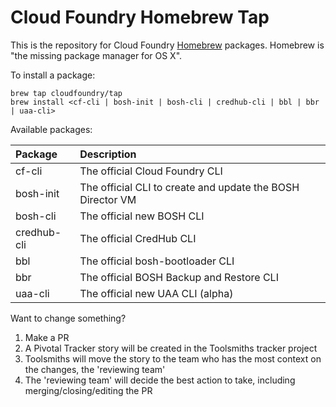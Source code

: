 Cloud Foundry Homebrew Tap
===
This is the repository for Cloud Foundry [Homebrew](http://brew.sh/) packages. Homebrew is "the missing package manager for OS X".

To install a package:

```
brew tap cloudfoundry/tap
brew install <cf-cli | bosh-init | bosh-cli | credhub-cli | bbl | bbr | uaa-cli>
```

Available packages:

| Package     | Description                                                |
|:------------|:-----------------------------------------------------------|
| cf-cli      | The official Cloud Foundry CLI                             |
| bosh-init   | The official CLI to create and update the BOSH Director VM |
| bosh-cli    | The official new BOSH CLI                                  |
| credhub-cli | The official CredHub CLI                                   |
| bbl         | The official bosh-bootloader CLI                           |
| bbr         | The official BOSH Backup and Restore CLI                   |
| uaa-cli     | The official new UAA CLI (alpha)                           |

Want to change something?
 1. Make a PR
 1. A Pivotal Tracker story will be created in the Toolsmiths tracker project
 1. Toolsmiths will move the story to the team who has the most context on the changes, the 'reviewing team'
 1. The 'reviewing team' will decide the best action to take, including merging/closing/editing the PR
